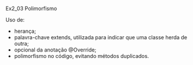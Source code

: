 Ex2_03 Polimorfismo

Uso de:
- herança;
- palavra-chave extends, utilizada para indicar que uma classe herda de outra;
- opcional da anotação @Override;
- polimorfismo no código, evitando métodos duplicados.

